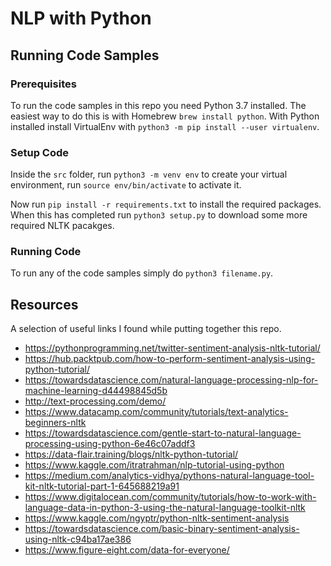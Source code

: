 # NLP with Python

## Running Code Samples

### Prerequisites

To run the code samples in this repo you need Python 3.7 installed. The easiest way to do this is with Homebrew `brew install python`. With Python installed install VirtualEnv with `python3 -m pip install --user virtualenv`.

### Setup Code

Inside the `src` folder, run `python3 -m venv env` to create your virtual environment, run `source env/bin/activate` to activate it.

Now run `pip install -r requirements.txt` to install the required packages. When this has completed run `python3 setup.py` to download some more required NLTK pacakges.

### Running Code

To run any of the code samples simply do `python3 filename.py`.


## Resources

A selection of useful links I found while putting together this repo.

- https://pythonprogramming.net/twitter-sentiment-analysis-nltk-tutorial/
- https://hub.packtpub.com/how-to-perform-sentiment-analysis-using-python-tutorial/
- https://towardsdatascience.com/natural-language-processing-nlp-for-machine-learning-d44498845d5b
- http://text-processing.com/demo/
- https://www.datacamp.com/community/tutorials/text-analytics-beginners-nltk
- https://towardsdatascience.com/gentle-start-to-natural-language-processing-using-python-6e46c07addf3
- https://data-flair.training/blogs/nltk-python-tutorial/
- https://www.kaggle.com/itratrahman/nlp-tutorial-using-python
- https://medium.com/analytics-vidhya/pythons-natural-language-tool-kit-nltk-tutorial-part-1-645688219a91
- https://www.digitalocean.com/community/tutorials/how-to-work-with-language-data-in-python-3-using-the-natural-language-toolkit-nltk
- https://www.kaggle.com/ngyptr/python-nltk-sentiment-analysis
- https://towardsdatascience.com/basic-binary-sentiment-analysis-using-nltk-c94ba17ae386
- https://www.figure-eight.com/data-for-everyone/
